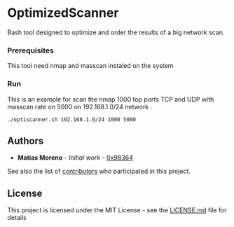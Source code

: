 
# OptimizedScanner

Bash tool designed to optimize and order the results of a big network scan.


### Prerequisites

This tool need nmap and masscan instaled on the system

### Run

This is an example for scan the nmap 1000 top ports TCP and UDP with masscan rate on 5000 on 192.168.1.0/24 network

```
./optiscanner.sh 192.168.1.0/24 1000 5000
```

## Authors

* **Matias Moreno** - *Initial work* - [0x98364](https://github.com/0x98364)

See also the list of [contributors](https://github.com/0x98364/OptimizedScanner/) who participated in this project.

## License

This project is licensed under the MIT License - see the [LICENSE.md](LICENSE.md) file for details

